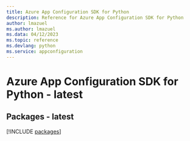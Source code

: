 ```yaml
---
title: Azure App Configuration SDK for Python
description: Reference for Azure App Configuration SDK for Python
author: lmazuel
ms.author: lmazuel
ms.data: 04/12/2023
ms.topic: reference
ms.devlang: python
ms.service: appconfiguration
---
```

# Azure App Configuration SDK for Python - latest
## Packages - latest
[!INCLUDE [packages](app-configuration-index.md)]